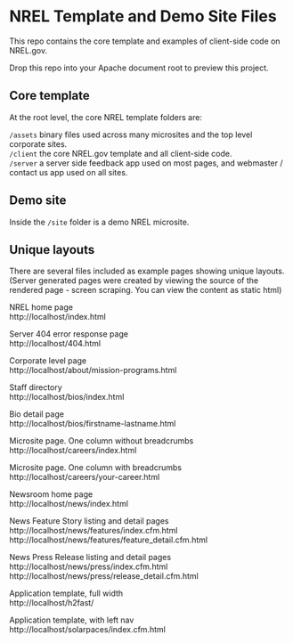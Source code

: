 # NREL Template and Demo Site Files
This repo contains the core template and examples of client-side code on NREL.gov.

Drop this repo into your Apache document root to preview this project.

## Core template
At the root level, the core NREL template folders are:

```/assets``` binary files used across many microsites and the top level corporate sites.  
```/client``` the core NREL.gov template and all client-side code.  
```/server``` a server side feedback app used on most pages, and webmaster / contact us app used on all sites.


## Demo site
Inside the ```/site``` folder is a demo NREL microsite.


## Unique layouts
There are several files included as example pages showing unique layouts.
(Server generated pages were created by viewing the source of the rendered page - screen scraping. You can view the content as static html)


NREL home page  
http://localhost/index.html

Server 404 error response page  
http://localhost/404.html

Corporate level page  
http://localhost/about/mission-programs.html

Staff directory  
http://localhost/bios/index.html

Bio detail page  
http://localhost/bios/firstname-lastname.html

Microsite page. One column without breadcrumbs  
http://localhost/careers/index.html

Microsite page. One column with breadcrumbs  
http://localhost/careers/your-career.html

Newsroom home page  
http://localhost/news/index.html

News Feature Story listing and detail pages  
http://localhost/news/features/index.cfm.html
http://localhost/news/features/feature_detail.cfm.html

News Press Release listing and detail pages  
http://localhost/news/press/index.cfm.html
http://localhost/news/press/release_detail.cfm.html

Application template, full width  
http://localhost/h2fast/

Application template, with left nav  
http://localhost/solarpaces/index.cfm.html
